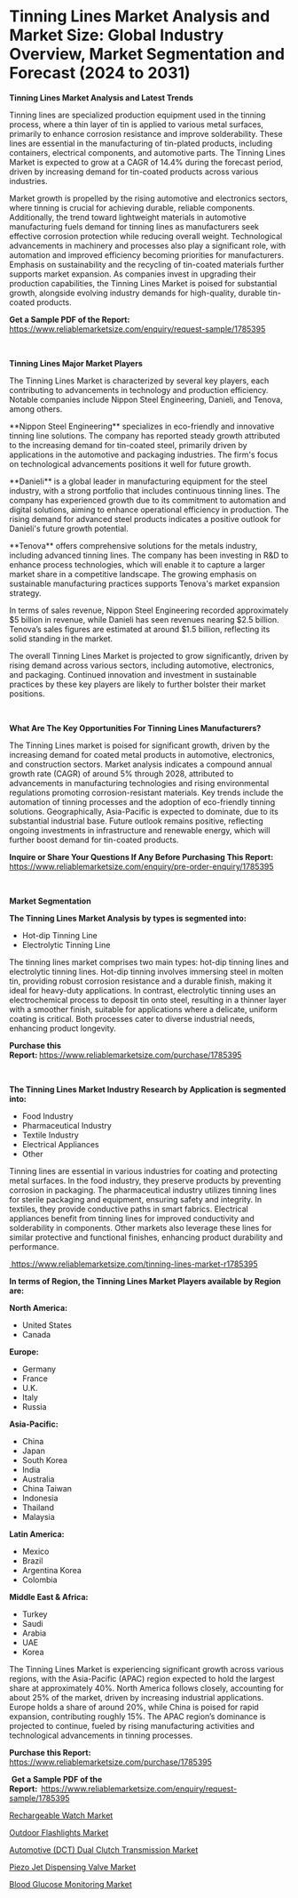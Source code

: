 <p><h1>Tinning Lines Market Analysis and Market Size: Global Industry Overview, Market Segmentation and Forecast (2024 to 2031)</h1></p><p><strong>Tinning Lines Market Analysis and Latest Trends</strong></p>
<p><p>Tinning lines are specialized production equipment used in the tinning process, where a thin layer of tin is applied to various metal surfaces, primarily to enhance corrosion resistance and improve solderability. These lines are essential in the manufacturing of tin-plated products, including containers, electrical components, and automotive parts. The Tinning Lines Market is expected to grow at a CAGR of 14.4% during the forecast period, driven by increasing demand for tin-coated products across various industries.</p><p>Market growth is propelled by the rising automotive and electronics sectors, where tinning is crucial for achieving durable, reliable components. Additionally, the trend toward lightweight materials in automotive manufacturing fuels demand for tinning lines as manufacturers seek effective corrosion protection while reducing overall weight. Technological advancements in machinery and processes also play a significant role, with automation and improved efficiency becoming priorities for manufacturers. Emphasis on sustainability and the recycling of tin-coated materials further supports market expansion. As companies invest in upgrading their production capabilities, the Tinning Lines Market is poised for substantial growth, alongside evolving industry demands for high-quality, durable tin-coated products.</p></p>
<p><strong>Get a Sample PDF of the Report:&nbsp;</strong> <a href="https://www.reliablemarketsize.com/enquiry/request-sample/1785395?utm_campaign=1169&utm_medium=2&utm_source=Github&utm_content=ia&utm_term=08102024&utm_id=tinning-lines">https://www.reliablemarketsize.com/enquiry/request-sample/1785395</a></p>
<p>&nbsp;</p>
<p><strong>Tinning Lines Major Market Players</strong></p>
<p><p>The Tinning Lines Market is characterized by several key players, each contributing to advancements in technology and production efficiency. Notable companies include Nippon Steel Engineering, Danieli, and Tenova, among others.</p><p>**Nippon Steel Engineering** specializes in eco-friendly and innovative tinning line solutions. The company has reported steady growth attributed to the increasing demand for tin-coated steel, primarily driven by applications in the automotive and packaging industries. The firm's focus on technological advancements positions it well for future growth.</p><p>**Danieli** is a global leader in manufacturing equipment for the steel industry, with a strong portfolio that includes continuous tinning lines. The company has experienced growth due to its commitment to automation and digital solutions, aiming to enhance operational efficiency in production. The rising demand for advanced steel products indicates a positive outlook for Danieli's future growth potential.</p><p>**Tenova** offers comprehensive solutions for the metals industry, including advanced tinning lines. The company has been investing in R&D to enhance process technologies, which will enable it to capture a larger market share in a competitive landscape. The growing emphasis on sustainable manufacturing practices supports Tenova's market expansion strategy.</p><p>In terms of sales revenue, Nippon Steel Engineering recorded approximately $5 billion in revenue, while Danieli has seen revenues nearing $2.5 billion. Tenova’s sales figures are estimated at around $1.5 billion, reflecting its solid standing in the market. </p><p>The overall Tinning Lines Market is projected to grow significantly, driven by rising demand across various sectors, including automotive, electronics, and packaging. Continued innovation and investment in sustainable practices by these key players are likely to further bolster their market positions.</p></p>
<p>&nbsp;</p>
<p><strong>What Are The Key Opportunities For Tinning Lines Manufacturers?</strong></p>
<p><p>The Tinning Lines market is poised for significant growth, driven by the increasing demand for coated metal products in automotive, electronics, and construction sectors. Market analysis indicates a compound annual growth rate (CAGR) of around 5% through 2028, attributed to advancements in manufacturing technologies and rising environmental regulations promoting corrosion-resistant materials. Key trends include the automation of tinning processes and the adoption of eco-friendly tinning solutions. Geographically, Asia-Pacific is expected to dominate, due to its substantial industrial base. Future outlook remains positive, reflecting ongoing investments in infrastructure and renewable energy, which will further boost demand for tin-coated products.</p></p>
<p><strong>Inquire or Share Your Questions If Any Before Purchasing This Report:</strong> <a href="https://www.reliablemarketsize.com/enquiry/pre-order-enquiry/1785395?utm_campaign=1169&utm_medium=2&utm_source=Github&utm_content=ia&utm_term=08102024&utm_id=tinning-lines">https://www.reliablemarketsize.com/enquiry/pre-order-enquiry/1785395</a></p>
<p>&nbsp;</p>
<p><strong>Market Segmentation</strong></p>
<p><strong>The Tinning Lines Market Analysis by types is segmented into:</strong></p>
<p><ul><li>Hot-dip Tinning Line</li><li>Electrolytic Tinning Line</li></ul></p>
<p><p>The tinning lines market comprises two main types: hot-dip tinning lines and electrolytic tinning lines. Hot-dip tinning involves immersing steel in molten tin, providing robust corrosion resistance and a durable finish, making it ideal for heavy-duty applications. In contrast, electrolytic tinning uses an electrochemical process to deposit tin onto steel, resulting in a thinner layer with a smoother finish, suitable for applications where a delicate, uniform coating is critical. Both processes cater to diverse industrial needs, enhancing product longevity.</p></p>
<p><strong>Purchase this Report:&nbsp;</strong><a href="https://www.reliablemarketsize.com/purchase/1785395?utm_campaign=1169&utm_medium=2&utm_source=Github&utm_content=ia&utm_term=08102024&utm_id=tinning-lines">https://www.reliablemarketsize.com/purchase/1785395</a></p>
<p>&nbsp;</p>
<p><strong>The Tinning Lines Market Industry Research by Application is segmented into:</strong></p>
<p><ul><li>Food Industry</li><li>Pharmaceutical Industry</li><li>Textile Industry</li><li>Electrical Appliances</li><li>Other</li></ul></p>
<p><p>Tinning lines are essential in various industries for coating and protecting metal surfaces. In the food industry, they preserve products by preventing corrosion in packaging. The pharmaceutical industry utilizes tinning lines for sterile packaging and equipment, ensuring safety and integrity. In textiles, they provide conductive paths in smart fabrics. Electrical appliances benefit from tinning lines for improved conductivity and solderability in components. Other markets also leverage these lines for similar protective and functional finishes, enhancing product durability and performance.</p></p>
<p><a href="https://www.reliablemarketsize.com/tinning-lines-market-r1785395?utm_campaign=1169&utm_medium=2&utm_source=Github&utm_content=ia&utm_term=08102024&utm_id=tinning-lines">&nbsp;https://www.reliablemarketsize.com/tinning-lines-market-r1785395</a></p>
<p><strong>In terms of Region, the Tinning Lines Market Players available by Region are:</strong></p>
<p>
    <p> <strong> North America: </strong>
        <ul>
            <li>United States</li>
            <li>Canada</li>
        </ul>
        </p> 
    <p> <strong> Europe: </strong>
        <ul>
            <li>Germany</li>
            <li>France</li>
            <li>U.K.</li>
            <li>Italy</li>
            <li>Russia</li>
        </ul>
        </p> 
    <p> <strong> Asia-Pacific: </strong>
        <ul>
            <li>China</li>
            <li>Japan</li>
            <li>South Korea</li>
            <li>India</li>
            <li>Australia</li>
            <li>China Taiwan</li>
            <li>Indonesia</li>
            <li>Thailand</li>
            <li>Malaysia</li>
        </ul>
        </p> 
    <p> <strong> Latin America: </strong>
        <ul>
            <li>Mexico</li>
            <li>Brazil</li>
            <li>Argentina Korea</li>
            <li>Colombia</li>
        </ul>
        </p> 
    <p> <strong> Middle East & Africa: </strong>
        <ul>
            <li>Turkey</li>
            <li>Saudi</li>
            <li>Arabia</li>
            <li>UAE</li>
            <li>Korea</li>
        </ul>
    </p>
    </p>
<p><p>The Tinning Lines Market is experiencing significant growth across various regions, with the Asia-Pacific (APAC) region expected to hold the largest share at approximately 40%. North America follows closely, accounting for about 25% of the market, driven by increasing industrial applications. Europe holds a share of around 20%, while China is poised for rapid expansion, contributing roughly 15%. The APAC region’s dominance is projected to continue, fueled by rising manufacturing activities and technological advancements in tinning processes.</p></p>
<p><strong>Purchase this Report: </strong><a href="https://www.reliablemarketsize.com/purchase/1785395?utm_campaign=1169&utm_medium=2&utm_source=Github&utm_content=ia&utm_term=08102024&utm_id=tinning-lines">https://www.reliablemarketsize.com/purchase/1785395</a></p>
<p>&nbsp;<strong>Get a Sample PDF of the Report:&nbsp;&nbsp;</strong><a href="https://www.reliablemarketsize.com/enquiry/request-sample/1785395?utm_campaign=1169&utm_medium=2&utm_source=Github&utm_content=ia&utm_term=08102024&utm_id=tinning-lines">https://www.reliablemarketsize.com/enquiry/request-sample/1785395</a></p>
<p><strong></strong></p>
<p><p><a href="https://www.linkedin.com/pulse/rechargeable-watch-market-share-size-trends-industry-analysis-8echf?utm_campaign=1169&utm_medium=2&utm_source=Github&utm_content=ia&utm_term=08102024&utm_id=tinning-lines">Rechargeable Watch Market</a></p><p><a href="https://www.linkedin.com/pulse/outdoor-flashlights-mosaic-piecing-together-global-market-rabcf?utm_campaign=1169&utm_medium=2&utm_source=Github&utm_content=ia&utm_term=08102024&utm_id=tinning-lines">Outdoor Flashlights Market</a></p><p><a href="https://github.com/ruizemdixiono/Market-Research-Report-List-1/blob/main/automotive-dct-dual-clutch-transmission-market.md?utm_campaign=1169&utm_medium=2&utm_source=Github&utm_content=ia&utm_term=08102024&utm_id=tinning-lines">Automotive (DCT) Dual Clutch Transmission Market</a></p><p><a href="https://github.com/pizolina/Market-Research-Report-List-6/blob/main/piezo-jet-dispensing-valve-market.md?utm_campaign=1169&utm_medium=2&utm_source=Github&utm_content=ia&utm_term=08102024&utm_id=tinning-lines">Piezo Jet Dispensing Valve Market</a></p><p><a href="https://www.linkedin.com/pulse/regional-adaptations-global-blood-glucose-monitoring-market-hwqic?utm_campaign=1169&utm_medium=2&utm_source=Github&utm_content=ia&utm_term=08102024&utm_id=tinning-lines">Blood Glucose Monitoring Market</a></p></p>